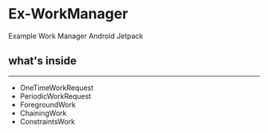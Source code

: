 # Ex-WorkManager
Example Work Manager Android Jetpack

## what's inside
---------

- OneTimeWorkRequest
- PeriodicWorkRequest
- ForegroundWork
- ChainingWork
- ConstraintsWork
